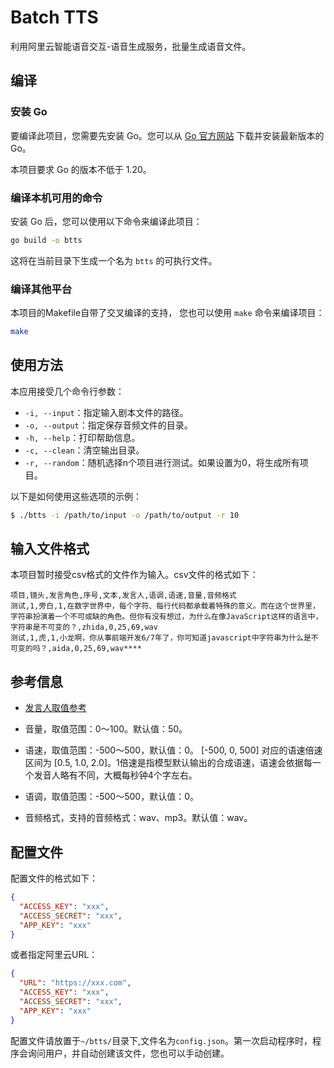 # Batch TTS
利用阿里云智能语音交互-语音生成服务，批量生成语音文件。

## 编译
### 安装 Go
要编译此项目，您需要先安装 Go。您可以从 [Go 官方网站](https://golang.org/dl/) 下载并安装最新版本的 Go。

本项目要求 Go 的版本不低于 1.20。

### 编译本机可用的命令
安装 Go 后，您可以使用以下命令来编译此项目：

```bash
go build -o btts
```
这将在当前目录下生成一个名为 `btts` 的可执行文件。

### 编译其他平台
本项目的Makefile自带了交叉编译的支持， 您也可以使用 `make` 命令来编译项目：

```bash
make
```

## 使用方法

本应用接受几个命令行参数：

- `-i, --input`：指定输入剧本文件的路径。
- `-o, --output`：指定保存音频文件的目录。
- `-h, --help`：打印帮助信息。
- `-c, --clean`：清空输出目录。
- `-r, --random`：随机选择n个项目进行测试。如果设置为0，将生成所有项目。

以下是如何使用这些选项的示例：

```bash
$ ./btts -i /path/to/input -o /path/to/output -r 10
```

## 输入文件格式
本项目暂时接受csv格式的文件作为输入。csv文件的格式如下：

```csv
项目,镜头,发言角色,序号,文本,发言人,语调,语速,音量,音频格式
测试,1,旁白,1,在数字世界中，每个字符、每行代码都承载着特殊的意义。而在这个世界里，字符串扮演着一个不可或缺的角色。但你有没有想过，为什么在像JavaScript这样的语言中，字符串是不可变的？,zhida,0,25,69,wav
测试,1,虎,1,小龙啊，你从事前端开发6/7年了，你可知道javascript中字符串为什么是不可变的吗？,aida,0,25,69,wav****
```

## 参考信息
- [发言人取值参考](https://help.aliyun.com/zh/isi/developer-reference/overview-of-speech-synthesis?spm=a2c4g.11186623.help-menu-30413.d_3_1_0_0.5a9e7a174FoBU1#5186fe1abb7ag)
- 音量，取值范围：0～100。默认值：50。
- 语速，取值范围：-500～500，默认值：0。 [-500, 0, 500] 对应的语速倍速区间为 [0.5, 1.0, 2.0]。1倍速是指模型默认输出的合成语速，语速会依据每一个发音人略有不同，大概每秒钟4个字左右。


- 语调，取值范围：-500～500，默认值：0。
- 音频格式，支持的音频格式：wav、mp3。默认值：wav。

## 配置文件
配置文件的格式如下：
```json
{
  "ACCESS_KEY": "xxx",
  "ACCESS_SECRET": "xxx",
  "APP_KEY": "xxx"
}
```
或者指定阿里云URL：
```json
{
  "URL": "https://xxx.com",
  "ACCESS_KEY": "xxx",
  "ACCESS_SECRET": "xxx",
  "APP_KEY": "xxx"
}
```
配置文件请放置于`~/btts/`目录下,文件名为`config.json`。第一次启动程序时，程序会询问用户，并自动创建该文件，您也可以手动创建。
